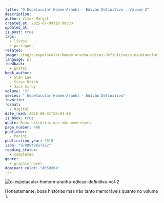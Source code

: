```yaml
---
title: "O Espetacular Homem-Aranha - Edição Definitiva : Volume 2"
description:
author: Vítor Marçal
created_at: 2025-07-09T16:09:00
updated_at:
is_post: true
tags:
  - livros
  - portugues
related:
image: /img/o-espetacular-homem-aranha-edicao-definitiva/o-espetacular-homem-aranha-edicao-definitiva-vol-2.png
language: pt
feedback:
  - gostei
book_author:
  - Stan Lee
  - Steve Ditko
  - Jack Kirby
volume: "2"
series: " Espetacular Homem-Aranha - Edição Definitiva"
favorite:
format:
  - digital
date_read: 2025-08-01T20:04:00
is_book: true
quote: Boas histórias mas não memoráveis
page_number: 480
publisher:
  - Panini
publication_year: 2019
isbn: "9788542617122"
reading_status:
  - completed
genre:
  - graphic novel
dominant_color: "#050304"
---
```

![o-espetacular-homem-aranha-edicao-definitiva-vol-2](img/o-espetacular-homem-aranha-edicao-definitiva/o-espetacular-homem-aranha-edicao-definitiva-vol-2.png)

Honestamente, boas histórias mas não tanto memoráveis quanto no volume 1.